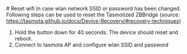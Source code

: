 # Reset wifi
In case wlan network SSID or password has been changed. Following steps can be used to reset the Tasmotized ZBBridge (source: https://tasmota.github.io/docs/Device-Recovery/#recovery-techniques)

1. Hold the button down for 40 seconds. The device should reset and reboot.
2. Connect to tasmota AP and configure wlan SSID and password 